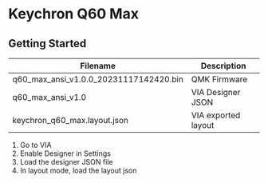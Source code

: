 # Keychron Q60 Max

## Getting Started

| Filename                               | Description         |
| -------------------------------------- | ------------------- |
| q60_max_ansi_v1.0.0_20231117142420.bin | QMK Firmware        |
| q60_max_ansi_v1.0                      | VIA Designer JSON   |
| keychron_q60_max.layout.json           | VIA exported layout |

1. Go to VIA
1. Enable Designer in Settings
1. Load the designer JSON file
1. In layout mode, load the layout json
